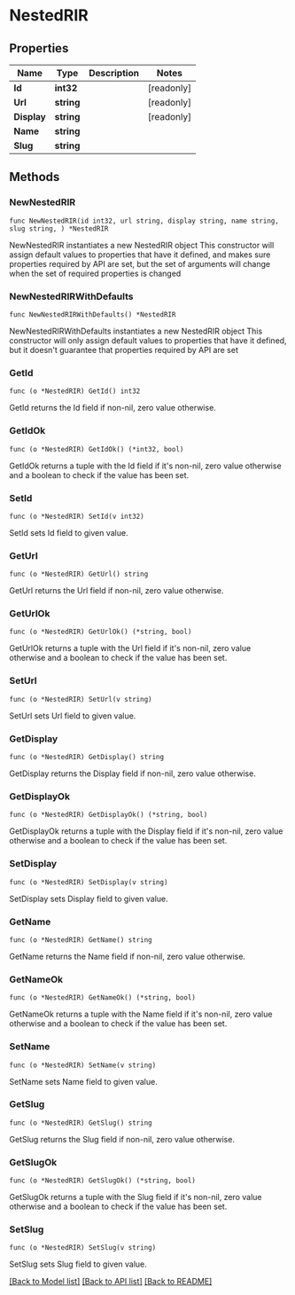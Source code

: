 # NestedRIR

## Properties

Name | Type | Description | Notes
------------ | ------------- | ------------- | -------------
**Id** | **int32** |  | [readonly] 
**Url** | **string** |  | [readonly] 
**Display** | **string** |  | [readonly] 
**Name** | **string** |  | 
**Slug** | **string** |  | 

## Methods

### NewNestedRIR

`func NewNestedRIR(id int32, url string, display string, name string, slug string, ) *NestedRIR`

NewNestedRIR instantiates a new NestedRIR object
This constructor will assign default values to properties that have it defined,
and makes sure properties required by API are set, but the set of arguments
will change when the set of required properties is changed

### NewNestedRIRWithDefaults

`func NewNestedRIRWithDefaults() *NestedRIR`

NewNestedRIRWithDefaults instantiates a new NestedRIR object
This constructor will only assign default values to properties that have it defined,
but it doesn't guarantee that properties required by API are set

### GetId

`func (o *NestedRIR) GetId() int32`

GetId returns the Id field if non-nil, zero value otherwise.

### GetIdOk

`func (o *NestedRIR) GetIdOk() (*int32, bool)`

GetIdOk returns a tuple with the Id field if it's non-nil, zero value otherwise
and a boolean to check if the value has been set.

### SetId

`func (o *NestedRIR) SetId(v int32)`

SetId sets Id field to given value.


### GetUrl

`func (o *NestedRIR) GetUrl() string`

GetUrl returns the Url field if non-nil, zero value otherwise.

### GetUrlOk

`func (o *NestedRIR) GetUrlOk() (*string, bool)`

GetUrlOk returns a tuple with the Url field if it's non-nil, zero value otherwise
and a boolean to check if the value has been set.

### SetUrl

`func (o *NestedRIR) SetUrl(v string)`

SetUrl sets Url field to given value.


### GetDisplay

`func (o *NestedRIR) GetDisplay() string`

GetDisplay returns the Display field if non-nil, zero value otherwise.

### GetDisplayOk

`func (o *NestedRIR) GetDisplayOk() (*string, bool)`

GetDisplayOk returns a tuple with the Display field if it's non-nil, zero value otherwise
and a boolean to check if the value has been set.

### SetDisplay

`func (o *NestedRIR) SetDisplay(v string)`

SetDisplay sets Display field to given value.


### GetName

`func (o *NestedRIR) GetName() string`

GetName returns the Name field if non-nil, zero value otherwise.

### GetNameOk

`func (o *NestedRIR) GetNameOk() (*string, bool)`

GetNameOk returns a tuple with the Name field if it's non-nil, zero value otherwise
and a boolean to check if the value has been set.

### SetName

`func (o *NestedRIR) SetName(v string)`

SetName sets Name field to given value.


### GetSlug

`func (o *NestedRIR) GetSlug() string`

GetSlug returns the Slug field if non-nil, zero value otherwise.

### GetSlugOk

`func (o *NestedRIR) GetSlugOk() (*string, bool)`

GetSlugOk returns a tuple with the Slug field if it's non-nil, zero value otherwise
and a boolean to check if the value has been set.

### SetSlug

`func (o *NestedRIR) SetSlug(v string)`

SetSlug sets Slug field to given value.



[[Back to Model list]](../README.md#documentation-for-models) [[Back to API list]](../README.md#documentation-for-api-endpoints) [[Back to README]](../README.md)


